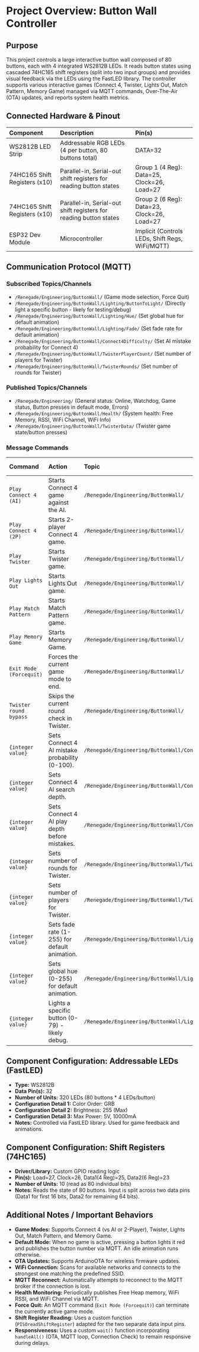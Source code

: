 # Project Overview: Button Wall Controller

## Purpose

This project controls a large interactive button wall composed of 80 buttons, each with 4 integrated WS2812B LEDs. It reads button states using cascaded 74HC165 shift registers (split into two input groups) and provides visual feedback via the LEDs using the FastLED library. The controller supports various interactive games (Connect 4, Twister, Lights Out, Match Pattern, Memory Game) managed via MQTT commands, Over-The-Air (OTA) updates, and reports system health metrics.

## Connected Hardware & Pinout

|**Component**|**Description**|**Pin(s)**|
|:--|:--|:--|
|WS2812B LED Strip|Addressable RGB LEDs (4 per button, 80 buttons total)|DATA=32|
|74HC165 Shift Registers (x10)|Parallel-in, Serial-out shift registers for reading button states|Group 1 (4 Reg): Data=25, Clock=26, Load=27|
|74HC165 Shift Registers (x10)|Parallel-in, Serial-out shift registers for reading button states|Group 2 (6 Reg): Data=23, Clock=26, Load=27|
|ESP32 Dev Module|Microcontroller|Implicit (Controls LEDs, Shift Regs, WiFi/MQTT)|

## Communication Protocol (MQTT)

### Subscribed Topics/Channels

- `/Renegade/Engineering/ButtonWall/` (Game mode selection, Force Quit)
- `/Renegade/Engineering/ButtonWall/Lighting/ButtonToLight/` (Directly light a specific button - likely for testing/debug)
- `/Renegade/Engineering/ButtonWall/Lighting/Hue/` (Set global hue for default animation)
- `/Renegade/Engineering/ButtonWall/Lighting/Fade/` (Set fade rate for default animation)
- `/Renegade/Engineering/ButtonWall/Connect4Difficulty/` (Set AI mistake probability for Connect 4)
- `/Renegade/Engineering/ButtonWall/TwisterPlayerCount/` (Set number of players for Twister)
- `/Renegade/Engineering/ButtonWall/TwisterRounds/` (Set number of rounds for Twister)

### Published Topics/Channels

- `/Renegade/Engineering/` (General status: Online, Watchdog, Game status, Button presses in default mode, Errors)
- `/Renegade/Engineering/ButtonWall/Health/` (System health: Free Memory, RSSI, WiFi Channel, WiFi Info)
- `/Renegade/Engineering/ButtonWall/TwisterData/` (Twister game state/button presses)

### Message Commands

|**Command**|**Action**|**Topic**|**Category (Optional)**|
|:--|:--|:--|:--|
|`Play Connect 4 (AI)`|Starts Connect 4 game against the AI.|`/Renegade/Engineering/ButtonWall/`|Game Mode|
|`Play Connect 4 (2P)`|Starts 2-player Connect 4 game.|`/Renegade/Engineering/ButtonWall/`|Game Mode|
|`Play Twister`|Starts Twister game.|`/Renegade/Engineering/ButtonWall/`|Game Mode|
|`Play Lights Out`|Starts Lights Out game.|`/Renegade/Engineering/ButtonWall/`|Game Mode|
|`Play Match Pattern`|Starts Match Pattern game.|`/Renegade/Engineering/ButtonWall/`|Game Mode|
|`Play Memory Game`|Starts Memory Game.|`/Renegade/Engineering/ButtonWall/`|Game Mode|
|`Exit Mode (Forcequit)`|Forces the current game mode to end.|`/Renegade/Engineering/ButtonWall/`|System|
|`Twister round bypass`|Skips the current round check in Twister.|`/Renegade/Engineering/ButtonWall/`|Game Control|
|`{integer value}`|Sets Connect 4 AI mistake probability (0-100).|`/Renegade/Engineering/ButtonWall/Connect4Difficulty/`|Game Config|
|`{integer value}`|Sets Connect 4 AI search depth.|`/Renegade/Engineering/ButtonWall/Connect4Depth/`|Game Config|
|`{integer value}`|Sets Connect 4 AI play depth before mistakes.|`/Renegade/Engineering/ButtonWall/Connect4PlayDepth/`|Game Config|
|`{integer value}`|Sets number of rounds for Twister.|`/Renegade/Engineering/ButtonWall/TwisterRounds/`|Game Config|
|`{integer value}`|Sets number of players for Twister.|`/Renegade/Engineering/ButtonWall/TwisterPlayerCount/`|Game Config|
|`{integer value}`|Sets fade rate (1-255) for default animation.|`/Renegade/Engineering/ButtonWall/Lighting/Fade/`|LED Control|
|`{integer value}`|Sets global hue (0-255) for default animation.|`/Renegade/Engineering/ButtonWall/Lighting/Hue/`|LED Control|
|`{integer value}`|Lights a specific button (0-79) - likely debug.|`/Renegade/Engineering/ButtonWall/Lighting/ButtonToLight/`|LED Control|

## Component Configuration: Addressable LEDs (FastLED)

- **Type:** WS2812B
- **Data Pin(s):** 32
- **Number of Units:** 320 LEDs (80 buttons * 4 LEDs/button)
- **Configuration Detail 1:** Color Order: GRB
- **Configuration Detail 2:** Brightness: 255 (Max)
- **Configuration Detail 3:** Max Power: 5V, 10000mA
- **Notes:** Controlled via FastLED library. Used for game feedback and animations.

## Component Configuration: Shift Registers (74HC165)

- **Driver/Library:** Custom GPIO reading logic
- **Pin(s):** Load=27, Clock=26, Data1(4 Reg)=25, Data2(6 Reg)=23
- **Number of Units:** 10 (read as 80 individual bits)
- **Notes:** Reads the state of 80 buttons. Input is split across two data pins (Data1 for first 16 bits, Data2 for remaining 64 bits).

## Additional Notes / Important Behaviors

- **Game Modes:** Supports Connect 4 (vs AI or 2-Player), Twister, Lights Out, Match Pattern, and Memory Game.
- **Default Mode:** When no game is active, pressing a button lights it red and publishes the button number via MQTT. An idle animation runs otherwise.
- **OTA Updates:** Supports ArduinoOTA for wireless firmware updates.
- **WiFi Connection:** Scans for available networks and connects to the strongest one matching the predefined SSID.
- **MQTT Reconnect:** Automatically attempts to reconnect to the MQTT broker if the connection is lost.
- **Health Monitoring:** Periodically publishes Free Heap memory, WiFi RSSI, and WiFi Channel via MQTT.
- **Force Quit:** An MQTT command (`Exit Mode (Forcequit)`) can terminate the currently active game mode.
- **Shift Register Reading:** Uses a custom function (`PISOreadShiftRegister`) adapted for the two separate data input pins.
- **Responsiveness:** Uses a custom `wait()` function incorporating `handleAll()` (OTA, MQTT loop, Connection Check) to remain responsive during delays.
